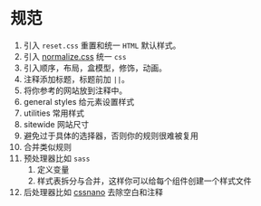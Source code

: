 # 规范

1. 引入 `reset.css` 重置和统一 `HTML` 默认样式。
2. 引入 [normalize.css](https://necolas.github.io/normalize.css/) 统一 `css`
3. 引入顺序，布局，盒模型，修饰，动画。
4. 注释添加标题，标题前加 `||`。
5. 将你参考的网站放到注释中。
6. general styles 给元素设置样式
7. utilities 常用样式
8. sitewide 网站尺寸
9. 避免过于具体的选择器，否则你的规则很难被复用
10. 合并类似规则
11. 预处理器比如 `sass`
    1. 定义变量
    2. 样式表拆分与合并，这样你可以给每个组件创建一个样式文件
12. 后处理器比如 [cssnano](https://cssnano.co/) 去除空白和注释
